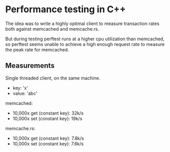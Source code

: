 # Performance testing in C++

The idea was to write a highly optimal client to measure transaction rates both
against memcached and memcache.rs.

But during testing perftest runs at a higher cpu utilization than memcached, so
perftest seems unable to achieve a high enough request rate to measure the peak
rate for memcached.


## Measurements

Single threaded client, on the same machine.

* key: 'x'
* value: 'abc'

memcached:

* 10,000x get (constant key): 32k/s
* 10,000x set (constant key): 19k/s

memcache.rs:

* 10,000x get (constant key): 7.8k/s
* 10,000x set (constant key): 7.6k/s
